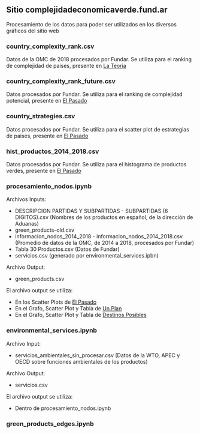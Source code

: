 ## Sitio complejidadeconomicaverde.fund.ar

Procesamiento de los datos para poder ser utilizados en los diversos gráficos del sitio web

### country_complexity_rank.csv
Datos de la OMC de 2018 procesados por Fundar.
Se utiliza para el ranking de complejidad de paises, presente en [La Teoria](http://complejidadeconomicaverde.fund.ar/la-teoria/)

### country_complexity_rank_future.csv
Datos procesados por Fundar.
Se utiliza para el ranking de complejidad potencial, presente en [El Pasado](http://complejidadeconomicaverde.fund.ar/el-pasado/)

### country_strategies.csv
Datos procesados por Fundar.
Se utiliza para el scatter plot de estrategias de paises, presente en [El Pasado](http://complejidadeconomicaverde.fund.ar/el-pasado/)

### hist_productos_2014_2018.csv
Datos procesados por Fundar.
Se utiliza para el histograma de productos verdes, presente en [El Pasado](http://complejidadeconomicaverde.fund.ar/el-pasado/)

### procesamiento_nodos.ipynb
Archivos Inputs: 
- DESCRIPCION PARTIDAS Y SUBPARTIDAS - SUBPARTIDAS (6 DIGITOS).csv (Nombres de los productos en español, de la dirección de Aduanas)
- green_products-old.csv 
- informacion_nodos_2014_2018 - informacion_nodos_2014_2018.csv (Promedio de datos de la OMC, de 2014 a 2018, procesados por Fundar)
- Tabla 30 Productos.csv (Datos de Fundar)
- servicios.csv (generado por environmental_services.ipbn)

Archivo Output: 
- green_products.csv

El archivo output se utiliza: 
- En los Scatter Plots de [El Pasado](http://complejidadeconomicaverde.fund.ar/el-pasado/)
- En el Grafo, Scatter Plot y Tabla de [Un Plan](http://complejidadeconomicaverde.fund.ar/un-plan/)
- En el Grafo, Scatter Plot y Tabla de [Destinos Posibles](https://complejidadeconomicaverde.fund.ar/destinos-posibles)

### environmental_services.ipynb

Archivo Input:
- servicios_ambientales_sin_procesar.csv (Datos de la WTO, APEC y OECD sobre funciones ambientales de los productos)

Archivo Output: 
- servicios.csv

El archivo output se utiliza: 
- Dentro de procesamiento_nodos.ipynb

### green_products_edges.ipynb

